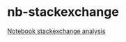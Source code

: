# nb-stackexchange
[Notebook stackexchange analysis][1]

[1]: http://nbviewer.ipython.org/github/jrovegno/nb-stackexchange/blob/master/collab-stackexchange.ipynb

